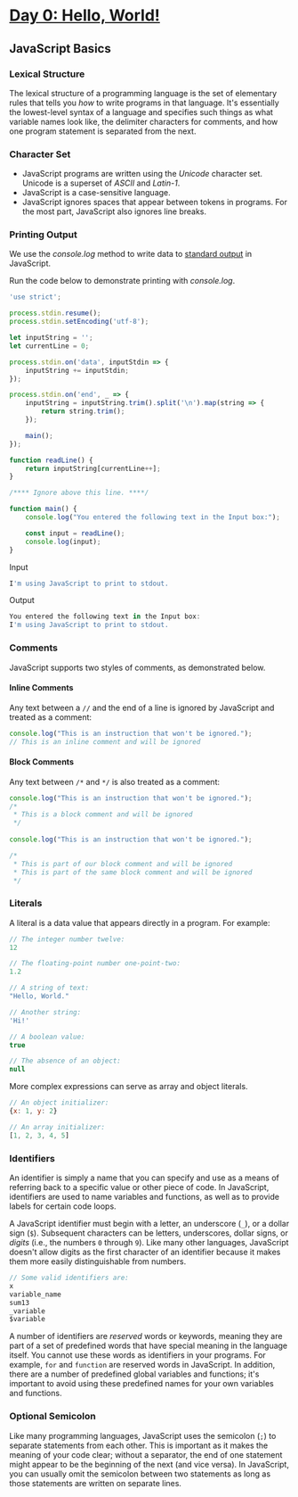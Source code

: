 # [Day 0: Hello, World!](https://www.hackerrank.com/challenges/js10-hello-world/topics)

## JavaScript Basics

### Lexical Structure
The lexical structure of a programming language is the set of elementary rules that tells you _how_ to write programs in that language. It's essentially the lowest-level syntax of a language and specifies such things as what variable names look like, the delimiter characters for comments, and how one program statement is separated from the next.

### Character Set
- JavaScript programs are written using the _Unicode_ character set. Unicode is a superset of _ASCII_ and _Latin-1_.
- JavaScript is a case-sensitive language.
- JavaScript ignores spaces that appear between tokens in programs. For the most part, JavaScript also ignores line breaks.

### Printing Output
We use the _console.log_ method to write data to [standard output](https://en.wikipedia.org/wiki/Standard_streams#Standard_output_.28stdout.29) in JavaScript.

Run the code below to demonstrate printing with _console.log_.

```js
'use strict';

process.stdin.resume();
process.stdin.setEncoding('utf-8');

let inputString = '';
let currentLine = 0;

process.stdin.on('data', inputStdin => {
    inputString += inputStdin;
});

process.stdin.on('end', _ => {
    inputString = inputString.trim().split('\n').map(string => {
        return string.trim();
    });

    main();    
});

function readLine() {
    return inputString[currentLine++];
}

/**** Ignore above this line. ****/

function main() {
    console.log("You entered the following text in the Input box:");

    const input = readLine();
    console.log(input);
}
```

Input

```js
I'm using JavaScript to print to stdout.
```

Output

```js
You entered the following text in the Input box:
I'm using JavaScript to print to stdout.
```

### Comments
JavaScript supports two styles of comments, as demonstrated below.

#### Inline Comments
Any text between a `//` and the end of a line is ignored by JavaScript and treated as a comment:

```js
console.log("This is an instruction that won't be ignored.");
// This is an inline comment and will be ignored
```

#### Block Comments
Any text between `/*` and `*/` is also treated as a comment:

```js
console.log("This is an instruction that won't be ignored.");
/*
 * This is a block comment and will be ignored
 */
 
console.log("This is an instruction that won't be ignored.");

/*
 * This is part of our block comment and will be ignored
 * This is part of the same block comment and will be ignored
 */
```

### Literals
A literal is a data value that appears directly in a program. For example:

```js
// The integer number twelve:
12 

// The floating-point number one-point-two:
1.2 

// A string of text:
"Hello, World." 

// Another string:
'Hi!' 

// A boolean value:
true 

// The absence of an object:
null 
```

More complex expressions can serve as array and object literals.

```js
// An object initializer:
{x: 1, y: 2}

// An array initializer:
[1, 2, 3, 4, 5]
```

### Identifiers
An identifier is simply a name that you can specify and use as a means of referring back to a specific value or other piece of code. In JavaScript, identifiers are used to name variables and functions, as well as to provide labels for certain code loops.

A JavaScript identifier must begin with a letter, an underscore (`_`), or a dollar sign (`$`). Subsequent characters can be letters, underscores, dollar signs, or _digits_ (i.e., the numbers `0` through `9`). Like many other languages, JavaScript doesn't allow digits as the first character of an identifier because it makes them more easily distinguishable from numbers.

```js
// Some valid identifiers are:
x
variable_name
sum13
_variable
$variable
```

A number of identifiers are _reserved_ words or keywords, meaning they are part of a set of predefined words that have special meaning in the language itself. You cannot use these words as identifiers in your programs. For example, `for` and `function` are reserved words in JavaScript. In addition, there are a number of predefined global variables and functions; it's important to avoid using these predefined names for your own variables and functions.

### Optional Semicolon
Like many programming languages, JavaScript uses the semicolon (`;`) to separate statements from each other. This is important as it makes the meaning of your code clear; without a separator, the end of one statement might appear to be the beginning of the next (and vice versa). In JavaScript, you can usually omit the semicolon between two statements as long as those statements are written on separate lines.